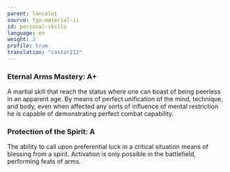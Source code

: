 ```yaml
---
parent: lancelot
source: fgo-material-ii
id: personal-skills
language: en
weight: 2
profile: true
translation: "castor212"
---
```


### Eternal Arms Mastery: A+

A martial skill that reach the status where one can boast of being peerless in an apparent age.
By means of perfect unification of the mind, technique, and body, even when affected any sorts of influence of mental restriction he is capable of demonstrating perfect combat capability.

### Protection of the Spirit: A

The ability to call upon preferential luck in a critical situation means of blessing from a spirit. Activation is only possible in the battlefield, performing feats of arms.
